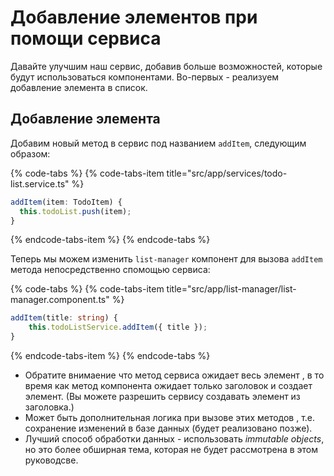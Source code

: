 # Добавление элементов при помощи сервиса

Давайте улучшим наш сервис, добавив больше возможностей, которые будут использоваться компонентами. Во-первых - реализуем добавление элемента в список.

## Добавление элемента

Добавим новый метод в сервис под названием `addItem`, следующим образом:

{% code-tabs %}
{% code-tabs-item title="src/app/services/todo-list.service.ts" %}
```typescript
addItem(item: TodoItem) { 
  this.todoList.push(item);
}
```
{% endcode-tabs-item %}
{% endcode-tabs %}

Теперь мы можем изменить `list-manager` компонент для вызова  `addItem` метода непосредственно спомощью сервиса:

{% code-tabs %}
{% code-tabs-item title="src/app/list-manager/list-manager.component.ts" %}
```typescript
addItem(title: string) {
    this.todoListService.addItem({ title });
}
```
{% endcode-tabs-item %}
{% endcode-tabs %}

* Обратите внимаение что метод сервиса ожидает весь элемент , в то время как метод компонента ожидает только заголовок и создает элемент. \(Вы можете разрешить сервису создавать элемент из заголовка.\)
* Может быть дополнительная логика при вызове этих методов , т.е. сохранение изменений в базе данных \(будет реализовано позже\).
* Лучший способ обработки данных - использовать _immutable objects_, но это более обширная тема, которая не будет рассмотрена в этом  руководсве.

